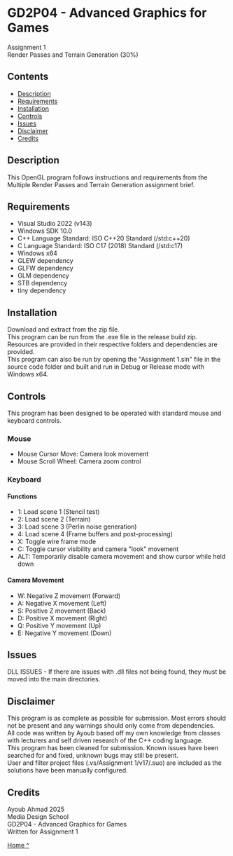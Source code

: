 # GD2P04 - Advanced Graphics for Games
Assignment 1  
Render Passes and Terrain Generation (30%)  

## Contents  
- [Description](#description)  
- [Requirements](#requirements)  
- [Installation](#installation)  
- [Controls](#controls)  
- [Issues](#issues)
- [Disclaimer](#disclaimer)  
- [Credits](#credits)  
  
## Description  
This OpenGL program follows instructions and requirements from the Multiple Render Passes and Terrain Generation assignment brief.

## Requirements  
- Visual Studio 2022 (v143)
- Windows SDK 10.0
- C++ Language Standard: ISO C++20 Standard (/std:c++20)
- C Language Standard: ISO C17 (2018) Standard (/std:c17)
- Windows x64
- GLEW dependency
- GLFW dependency
- GLM dependency
- STB dependency
- tiny dependency

## Installation  
Download and extract from the zip file.  
This program can be run from the .exe file in the release build zip. Resources are provided in their respective folders and dependencies are provided.  
This program can also be run by opening the "Assignment 1.sln" file in the source code folder and built and run in Debug or Release mode with Windows x64.  

## Controls  
This program has been designed to be operated with standard mouse and keyboard controls.  
### Mouse
- Mouse Cursor Move: Camera look movement
- Mouse Scroll Wheel: Camera zoom control
### Keyboard
#### Functions
- 1: Load scene 1 (Stencil test)
- 2: Load scene 2 (Terrain)
- 3: Load scene 3 (Perlin noise generation)
- 4: Load scene 4 (Frame buffers and post-processing)
- X: Toggle wire frame mode
- C: Toggle cursor visibility and camera "look" movement
- ALT: Temporarily disable camera movement and show cursor while held down
#### Camera Movement
- W: Negative Z movement (Forward)
- A: Negative X movement (Left)
- S: Positive Z movement (Back)
- D: Positive X movement (Right)
- Q: Positive Y movement (Up)
- E: Negative Y movement (Down)

## Issues  
DLL ISSUES - If there are issues with .dll files not being found, they must be moved into the main directories.

## Disclaimer  
This program is as complete as possible for submission. Most errors should not be present and any warnings should only come from dependencies.  
All code was written by Ayoub based off my own knowledge from classes with lecturers and self driven research of the C++ coding language.  
This program has been cleaned for submission. Known issues have been searched for and fixed, unknown bugs may still be present.  
User and filter project files (.vs/Assignment 1/v17/.suo) are included as the solutions have been manually configured.  

## Credits
Ayoub Ahmad 2025  
Media Design School  
GD2P04 - Advanced Graphics for Games  
Written for Assignment 1  
  
[Home ^](#gd2p04---advanced-graphics-for-games)